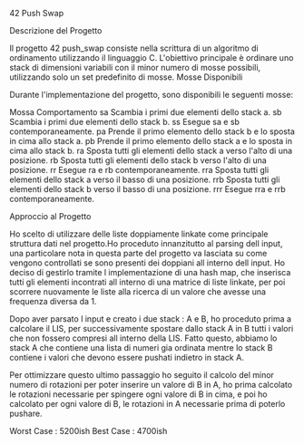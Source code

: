 42 Push Swap

Descrizione del Progetto

Il progetto 42 push_swap consiste nella scrittura di un algoritmo di ordinamento utilizzando il linguaggio C. L'obiettivo principale è ordinare uno stack di dimensioni variabili con il minor numero di mosse possibili, utilizzando solo un set predefinito di mosse.
Mosse Disponibili

Durante l'implementazione del progetto, sono disponibili le seguenti mosse:

Mossa	Comportamento
sa	Scambia i primi due elementi dello stack a.
sb	Scambia i primi due elementi dello stack b.
ss	Esegue sa e sb contemporaneamente.
pa	Prende il primo elemento dello stack b e lo sposta in cima allo stack a.
pb	Prende il primo elemento dello stack a e lo sposta in cima allo stack b.
ra	Sposta tutti gli elementi dello stack a verso l'alto di una posizione.
rb	Sposta tutti gli elementi dello stack b verso l'alto di una posizione.
rr	Esegue ra e rb contemporaneamente.
rra	Sposta tutti gli elementi dello stack a verso il basso di una posizione.
rrb	Sposta tutti gli elementi dello stack b verso il basso di una posizione.
rrr	Esegue rra e rrb contemporaneamente.

Approccio al Progetto

Ho scelto di utilizzare delle liste doppiamente linkate come principale struttura dati nel progetto.Ho proceduto innanzitutto al parsing dell input, una particolare nota in questa parte del progetto va lasciata su come vengono 
controllati se sono presenti dei doppiani all interno dell input. Ho deciso di gestirlo tramite l implementazione di una hash map, che inserisca tutti gli elementi incontrati all interno di  una matrice di liste linkate, per poi 
scorrere nuovamente le liste alla ricerca di un valore che avesse una frequenza diversa da 1.

Dopo aver parsato l input e creato i due stack : A e B, ho proceduto prima a calcolare il LIS, per successivamente spostare dallo stack A in B tutti i valori che non fossero compresi all interno della LIS.
Fatto questo, abbiamo lo stack A che contiene una lista di numeri gia ordinata mentre lo stack B contiene i valori che devono essere pushati indietro in stack A.

Per ottimizzare questo ultimo passaggio ho seguito il calcolo del minor numero di rotazioni per poter inserire un valore di B in A, ho prima calcolato le rotazioni necessarie per spingere ogni valore di B in cima, e poi ho calcolato per ogni
valore di B, le rotazioni in A necessarie prima di poterlo pushare.

Worst Case : 5200ish
Best Case : 4700ish
